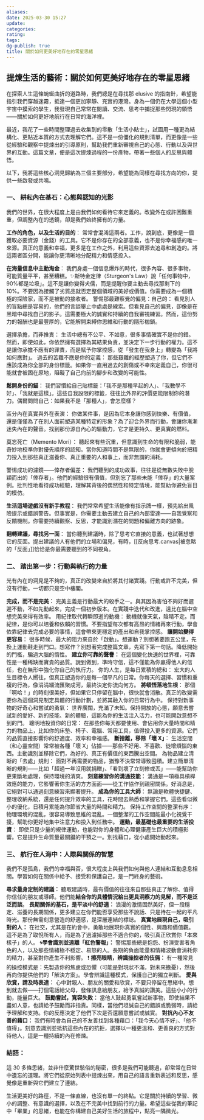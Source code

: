 ```yaml
---
aliases: 
date: 2025-03-30 15:27
update: 
categories: 
rating: 
tags: 
dg-publish: true
title: 關於如何更美好地存在的零星思緒
---
```


## 提煉生活的藝術：關於如何更美好地存在的零星思緒

在探索人生這條蜿蜒曲折的道路時，我們總是在尋找那 elusive 的指南針，希望能指引我們穿越迷霧，抵達一個更加寧靜、充實的港灣。身為一個仍在大學這個小型宇宙中摸索的學生，我發現自己常常在閱讀、交流、思考中捕捉那些閃現的領悟——關於如何更好地航行在日常的海洋裡。

最近，我花了一些時間整理過去收集到的零散「生活小貼士」，試圖用一種更為結構化、更貼近本質的方式去理解它們。這不是一份僵化的規則清單，而更像是一些從經驗和觀察中提煉出的引導原則，幫助我們重新審視自己的心態、行動以及與世界的互動。這篇文章，便是這次提煉過程的一份產物，帶著一些個人的反思與體悟。

以下，我將這些核心洞見歸納為三個主要部分，希望能為同樣在尋找方向的你，提供一些啟發或共鳴。

### 一、 耕耘內在基石：心態與認知的光影

我們的世界，在很大程度上是由我們如何看待它來定義的。改變外在或許困難重重，但調整內在的透鏡，卻是我們始終擁有的力量。

**工作的角色，以及生活的目的**： 常常會混淆這兩者。工作，說到底，更像是一個獲取必要資源（金錢）的工具。它不是你存在的全部意義，也不是你幸福感的唯一來源。真正的意義和幸福，更多是在工作之外，利用這些資源去追尋和創造的。將這兩者區分開，能讓你更清晰地分配精力和情感投入。

**在海量信息中主動淘金**： 我們身處一個信息爆炸的時代，很多內容、很多事物，可能質量平平，甚至糟糕。✨斯特金定律（Sturgeon's Law）說「任何事物中，90%都是垃圾」。這不是讓你變得犬儒，而是提醒你要主動去尋找那剩下的 10%。不要因為接觸了劣質品就否定整個領域的美好或價值。你需要成為一個積極的探險家，而不是被動的接收者。
警惕那最難察覺的偏見：自己的： 看見別人的盲點總是容易的，他們的言談舉止中處處是線索。但看見自己的偏見，卻像是在黑暗中尋找自己的影子。這需要極大的誠實和持續的自我審視練習。然而，這份努力的報酬也是最豐厚的，它能解開束縛你思維和行動的隱形枷鎖。

選擇承擔，而非推責： 生活中總有不公平、不如意，很多事情確實不是你的錯。然而，即使如此，你依然擁有選擇為其結果負責，並決定下一步行動的權力。這不是讓你承擔不應有的罪責，而是賦予你掌控感，從「發生在我身上」轉變為「我將如何應對」。
過去的苦難不應是你的定義： 那些艱難的經歷塑造了你，但它們不應該成為你全部的身份標籤。如果你一直用過去的創傷或不幸來定義自己，你很可能就會被困在原地，阻礙了自己向前的腳步和改變的可能性。

**鬆開身份的錨**： 我們習慣給自己貼標籤：「我不是那種早起的人」、「我數學不好」、「我就是這樣」。這些自我設限的標籤，往往比外界的評價更能限制你的潛力。偶爾問問自己：如果我不是「那種人」，會怎麼樣？

區分內在真實與外在表演： 你做某件事，是因為它本身讓你感到快樂、有價值，還是僅僅為了在別人面前塑造某種特定的形象？為了迎合外界而行動，會讓你漸漸迷失內在的聲音。找到那份源自內心的驅動力，它才是更持久、更真實的燃料。

莫忘死亡（Memento Mori）： 聽起來有些沉重，但意識到生命的有限和脆弱，能奇妙地校準你對優先順序的認知。當你知道時間不是無限的，你就會更傾向於把精力投入到那些真正滋養你、真正重要的人和事上，而非無謂的消耗。

警惕成功的濾鏡——倖存者偏差： 我們聽到的成功故事，往往是從無數失敗中脫穎而出的「倖存者」。他們的經驗很有價值，但別忘了那些未能「倖存」的大量案例。批判性地看待成功經驗，理解其背後的偶然性和特定情境，能幫助你避免盲目的模仿。

**生活這場遊戲沒有新手教程**： 我們常常希望生活能像有指示牌一樣，預先給出風險提示或錯誤警告。但事實是，你需要主動去建立自己的內部雷達——自我覺察和反饋機制。你需要持續觀察、反思，才能識別潛在的問題和偏離方向的跡象。

**翻轉建議，尋找另一面**： 當你聽到建議時，除了思考它直接的意義，也試著想想它的反面。提出建議的人有他們的立場和偏見，有時，[[反向思考.canvas|被忽略的「反面」]]恰恰是你最需要聽到的不同視角。

### 二、 踏出第一步：行動與執行的力量

光有內在的洞見是不夠的，真正的改變來自於將其付諸實踐。行動或許不完美，但沒有行動，一切都只是空中樓閣。

**完成，而不是完美：** 完美主義是行動最大的殺手之一。與其因為害怕不夠好而遲遲不動，不如先動起來，完成一個初步版本。在實踐中迭代和改進，遠比在腦中空想完美來得有效率。
用紀律取代轉瞬即逝的動機： 動機就像天氣，陰晴不定。而紀律，是你可以培養和依賴的習慣。不要指望每次都有高昂的情緒再來行動，學會依靠紀律去完成必要的事情，這會帶來更穩定的產出和自我掌控感。
**讓開始變得更容易**： 很多時候，最大的阻力來自於「啟動」。想運動？別想著要跑五公里，先換上運動鞋走到門口。想寫作？別想著完成整篇文章，先寫下第一句話。降低開始的門檻，騙過大腦的惰性。
**建立你可靠的聲譽：** 在這個變化快速的世界裡，可靠性是一種稀缺而寶貴的品質。說到做到，準時守信，這不僅能為你贏得他人的信任，也在無形中強化你自己的執行力。
你的人生，是每日累積的總和： 宏大的人生目標令人嚮往，但真正塑造你的是每一個平凡的日常。你每天的選擇、習慣和重複的行為，像涓涓細流匯聚成河，最終決定你流向何方。
**將頓悟落地生根**： 那個「啊哈！」的時刻很美好，但如果它只停留在腦中，很快就會消散。真正的改變需要你為這個洞見制定具體的行動計劃，並將其融入你的日常行為中。
保持對新事物的好奇心和嘗試的勇氣： 世界廣闊，充滿了未知。保持開放的心態，願意去嘗試新的愛好、新的技能、新的體驗，這能為你的生活注入活力，也可能開啟意想不到的門。
聰明地投資你的日常： 在那些你每天都要使用、會佔用你大量時間和精力的物品上，比如你的床墊、椅子、電腦、常用工具，值得投入更多的資源。它們的品質直接影響你的舒適度、效率和幸福感。
**斷捨離，移除「壞 X」**： 生活空間（和心靈空間）常常被各種「壞 X」佔據——那些不好用、不喜歡、徒增煩惱的東西。主動識別並移除它們，為好的、真正有價值的東西騰出空間。
為物品建立清晰的「去處」規則： 面對不再需要的物品，猶豫不決常常導致囤積。建立簡單清晰的規則——比如「超過一年沒用就捐贈」、「看到壞了立刻修或丟」——能幫助你更果斷地處理，保持環境的清爽。
**刻意練習你的溝通技能**： 溝通是一項極具槓桿效應的能力，它影響著你生活的方方面面——從工作協作到親密關係。好消息是，它絕對可以通過刻意練習來顯著提升。
**成為你的工具大師**： 無論是軟體快捷鍵、整理收納系統，還是任何提升效率的工具，花時間去熟悉和掌握它們。這些看似微小的優化，日積月累能為你節省大量的時間和精力。
保持工作空間的整潔有序： 物理環境的混亂，很容易導致思維的混亂。一個整潔的工作空間能最小化視覺干擾，幫助你更好地集中注意力和投入到任務中。
**運動，最基礎也最重要的生活投資**： 即使只是少量的規律運動，也能對你的身體和心理健康產生巨大的積極影響。它是提升生命質量最關鍵的干預之一。別找藉口，從小處開始動起來。

### 三、 航行在人海中：人際與關係的智慧

我們不是孤島，我們的幸福與否，很大程度上與我們如何與他人連結和互動息息相關。學習如何在關係中給予、接受和保護自己，是一門終身的藝術。

**尋求量身定制的建議：** 聽取建議時，最有價值的往往來自那些真正了解你、值得你信任的朋友或導師。他們能**結合你的具體情況給出更具洞察力的見解，而不是泛泛而談**。
**長期關係的基石，是平淡中的舒適：** 浪漫的激情固然美好，但一段穩定、滋養的長期關係，更多建立在你們能否享受那些不說話、只是待在一起的平凡時光。那份無需刻意營造的舒適感，是深層連結的標誌。
**真實地展現自己，吸引對的人：** 在社交，尤其是在約會中，勇敢地展現你真實的個性、興趣和價值觀。這不是為了取悅所有人，而是為了過濾掉那些不適合你的，吸引真正欣賞你「本來樣子」的人。
🌀**學會識別並遠離「紅色警報」：** 警惕那些總是抱怨、扮演受害者角色的人，以及那些情緒極不穩定、易怒的人。長期的負面能量和情緒波動會消耗你的精力，甚至對你產生不利影響。
❗ **擦亮眼睛，辨識操控者的伎倆：** 有一種常見的操控模式是：先製造你的焦慮或恐懼（可能是對現狀不滿，對未來擔憂），然後再向你提供他們的「解決方案」。學會辨識這種模式，保護自己的獨立判斷。
**愛與欣賞，請及時表達：** 心中對親人、朋友的關愛和欣賞，不要只停留在思緒中。想到就去做——打個電話給父母，發條訊息給朋友，給予真誠的讚美。這些小小的行動，能量巨大。
**鼓勵嘗試，寬容失敗：** 當他人鼓起勇氣嘗試新事物，即使結果不盡如人意，也請給予鼓勵而非指責。同樣，當他們坦誠自己的錯誤或脆弱時，請給予理解和支持。你的反應決定了他們下次是否還願意嘗試或誠實。
**對抗內心不友善的藉口：** 我們有時會為自己的不友善找到各種藉口：「我今天心情不好」、「他不值得」。刻意去識別並抵抗這些內在的抗拒，選擇以一種更溫和、更善良的方式對待他人，這是一種持續的內在修煉。

### 結語：

這 30 多條思緒，並非什麼驚世駭俗的秘密，很多是我們可能聽過，卻常常在日常中遺忘的道理。將它們從原始列表中提煉出來，用自己的語言重新表述和反思，感覺像是重新與它們建立了連結。

生活更美好的路徑，不是一條直線，也沒有單一的終點。它是關於持續的學習、微小的調整、有意識的選擇，以及在不完美中找到前行的力量。希望這些從我的筆記中「畢業」的思緒，也能在你構建自己美好生活的旅程中，點亮一隅微光。